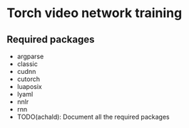 # Torch video network training

## Required packages

- argparse
- classic
- cudnn
- cutorch
- luaposix
- lyaml
- nnlr
- rnn
- TODO(achald): Document all the required packages

